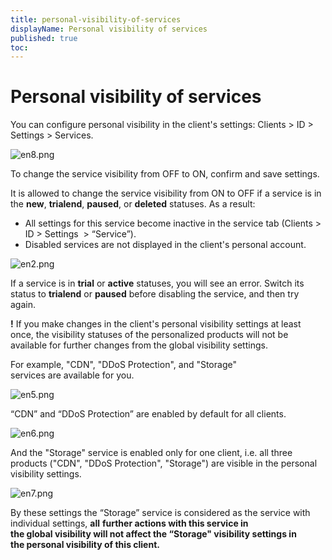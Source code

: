 ```yaml
---
title: personal-visibility-of-services
displayName: Personal visibility of services
published: true
toc:
---
```


# Personal visibility of services

You can configure personal visibility in the client's settings: Clients > ID > Settings > Services. 

<img src="https://reseller.support.gcore.com/hc/article_attachments/360006945517/en8.png" alt="en8.png">

To change the service visibility from OFF to ON, confirm and save settings. 

It is allowed to change the service visibility from ON to OFF if a service is in the **new**, **trialend**, **paused**, or **deleted** statuses. As a result:

*   All settings for this service become inactive in the service tab (Clients > ID > Settings  > “Service”). 
*   Disabled services are not displayed in the client's personal account.

<img src="https://reseller.support.gcore.com/hc/article_attachments/360006945557/en2.png" alt="en2.png">

If a service is in **trial** or **active** statuses, you will see an error. Switch its status to **trialend** or **paused** before disabling the service, and then try again.

**!** If you make changes in the client's personal visibility settings at least once, the visibility statuses of the personalized products will not be available for further changes from the global visibility settings. 

For example, "CDN", "DDoS Protection", and "Storage" services are available for you. 

<img src="https://reseller.support.gcore.com/hc/article_attachments/360006945477/en5.png" alt="en5.png">

“CDN” and “DDoS Protection” are enabled by default for all clients. 

<img src="https://reseller.support.gcore.com/hc/article_attachments/360007027358/en6.png" alt="en6.png">

And the "Storage" service is enabled only for one client, i.e. all three products ("CDN", "DDoS Protection", "Storage") are visible in the personal visibility settings.

<img src="https://reseller.support.gcore.com/hc/article_attachments/360006945497/en7.png" alt="en7.png">

By these settings the “Storage” service is considered as the service with individual settings, **all** **further actions with this service in the global visibility will not affect the “Storage" visibility settings in the personal visibility of this client.**